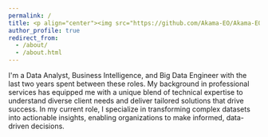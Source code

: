 ```yaml
---
permalink: /
title: <p align="center"><img src="https://github.com/Akama-EO/Akama-EO.github.io/blob/master/images/profile_photo.png" alt="Image" width="450" height="450"><br/>"Hello There! I'm Emmanuel Akama..."
author_profile: true
redirect_from: 
  - /about/
  - /about.html
---
```

 
I'm a Data Analyst, Business Intelligence, and Big Data Engineer with the last two years spent between these roles. My background in professional services has equipped me with a unique blend of technical expertise to understand diverse client needs and deliver tailored solutions that drive success. In my current role, I specialize in transforming complex datasets into actionable insights, enabling organizations to make informed, data-driven decisions.

